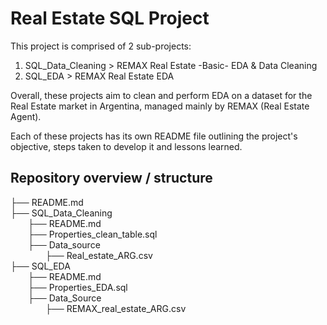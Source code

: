 # Real Estate SQL Project

This project is comprised of 2 sub-projects:

1. SQL_Data_Cleaning > REMAX Real Estate -Basic- EDA & Data Cleaning
2. SQL_EDA > REMAX Real Estate EDA

Overall, these projects aim to clean and perform EDA on a dataset for the Real Estate market in Argentina, managed mainly by REMAX (Real Estate Agent).

Each of these projects has its own README file outlining the project's objective, steps taken to develop it and lessons learned.

## Repository overview / structure

├── README.md\
├── SQL_Data_Cleaning\
&emsp;&emsp;├── README.md\
&emsp;&emsp;├── Properties_clean_table.sql\
&emsp;&emsp;├── Data_source\
&emsp;&emsp;&emsp;&emsp;├── Real_estate_ARG.csv\
├── SQL_EDA\
&emsp;&emsp;├── README.md\
&emsp;&emsp;├── Properties_EDA.sql\
&emsp;&emsp;├── Data_Source\
&emsp;&emsp;&emsp;&emsp;├── REMAX_real_estate_ARG.csv